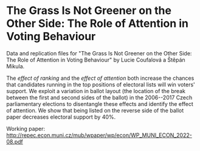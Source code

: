 # The Grass Is Not Greener on the Other Side: The Role of Attention in Voting Behaviour
Data and replication files for "The Grass Is Not Greener on the Other Side: The Role of Attention in Voting Behaviour" by Lucie Coufalová a Štěpán Mikula.

The *effect of ranking* and the *effect of attention* both increase the chances that candidates running in the top positions of electoral lists will win voters' support. We exploit a variation in ballot layout (the location of the break between the first and second sides of the ballot) in the 2006--2017 Czech parliamentary elections to disentangle these effects and identify the effect of attention. We show that being listed on the reverse side of the ballot paper decreases electoral support by 40\%.

Working paper: http://repec.econ.muni.cz/mub/wpaper/wp/econ/WP_MUNI_ECON_2022-08.pdf
